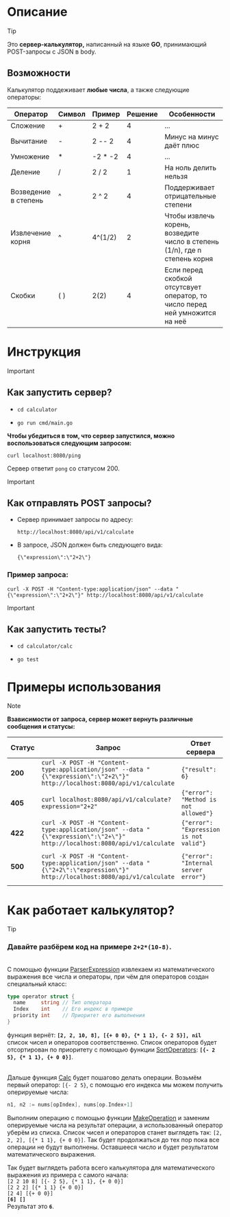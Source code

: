 # **Описание**

>[!TIP]
>Это **сервер-калькулятор,** написанный на языке **GO**, принимающий POST-запросы с JSON в body.
>
>## **Возможности**
>Калькулятор поддеживает **любые числа**, а также следующие операторы:
>
> | Оператор | Символ | Пример | Решение | Особенности |
> | -------- | ------ | ------ | ------- | ----------- |
> | Сложение | + | 2 + 2 | 4 | ... |
> | Вычитание | - | 2 -- 2 | 4 | Минус на минус даёт плюс |
> | Умножение | * | -2 * -2 | 4 | ... |
> | Деление | / | 2 / 2 | 1 | На ноль делить нельзя |
> | Возведение в степень | ^ | 2 ^ 2 | 4 | Поддерживает отрицательные степени |
> | Извлечение корня | ^ | 4^(1/2) | 2 | Чтобы извлечь корень, возведите число в степень (1/n), где n степень корня |
> | Cкобки | ( ) | 2(2) | 4 | Если перед скобкой отсутсвует оператор, то число перед ней умножится на неё |

# **Инструкция**
>[!IMPORTANT]
>## **Как запустить сервер?**
> + ```shell
>   cd calculator
>   ```
> + ```shell
>   go run cmd/main.go
>   ```
> **Чтобы убедиться в том, что сервер запустился, можно воспользоваться следующим запросом:**
>   ```shell
>   curl localhost:8080/ping
>   ```
> Сервер ответит `pong` со статусом 200.

> [!IMPORTANT]
>## **Как отправлять POST запросы?**
>+ Сервер принимает запросы по адресу:
>   ```shell
>   http://localhost:8080/api/v1/calculate
>   ```
>+ В запросе, JSON должен быть следующего вида:
>   ```shell
>   {\"expression\":\"2+2\"}
>   ```
>   
>### Пример запроса:
>```shell
>curl -X POST -H "Content-type:application/json" --data "{\"expression\":\"2+2\"}" http://localhost:8080/api/v1/calculate
>```

> [!IMPORTANT]
>## **Как запустить тесты?**
> + ```shell
>   cd calculator/calc
>   ```
> + ```shell
>   go test
>   ```

# **Примеры использования**
>[!NOTE]
>**Взависимости от запроса, сервер может вернуть различные сообщения и статусы:**
>
> | Статус | Запрос | Ответ сервера | Причина |
> | ---- | --------- | ------ | ------ |
> | **200** | `curl -X POST -H "Content-type:application/json" --data "{\"expression\":\"2+2\"}" http://localhost:8080/api/v1/calculate` | `{"result": 6}` | Корректный запрос |
> | **405** | `curl localhost:8080/api/v1/calculate?expression="2+2"` | `{"error": "Method is not allowed"}` | Неккоректный тип запроса
> | **422** | `curl -X POST -H "Content-type:application/json" --data "{\"expression\":\"2+\"}" http://localhost:8080/api/v1/calculate` | `{"error": "Expression is not valid"}` | Неккоректное математическое выражение
> | **500** | `curl -X POST -H "Content-type:application/json" --data "{\"2+2\":\"expression\"}" http://localhost:8080/api/v1/calculate` | `{"error": "Internal server error"}` | Неккоректный JSON или неизвестная ошибка

# **Как работает калькулятор?**
>[!TIP]
>### Давайте разбёрем код на примере **`2+2*(10-8)`**.
>
>\
>С помощью функции [ParserExpression](calculator/internal/pkg/parser/parser.go) извлекаем из математического выражения все числа и операторы, при чём для операторов создан специальный класс:
>```go
>type operator struct {
>	name     string // Тип оператора
>	Index    int    // Его индекс в примере
>	priority int    // Приоритет его выполнения
>}
>```
> функция вернёт: **`[2, 2, 10, 8], [{+ 0 0}, {* 1 1}, {- 2 5}], nil`** список чисел и операторов соответственно. Список операторов будет отсортирован по приоритету с помощью функции [SortOperators](calculator/internal/pkg/operator.go): **`[{- 2 5}, {* 1 1}, {+ 0 0}]`**.
>
>\
> Дальше функция [Calc](calculator/calc/calc.go) будет пошагово делать операции. Возьмём первый оператор: `[{- 2 5}`, с помощью его индекса мы можем получить оперируемые числа:
>```go
>n1, n2 := nums[opIndex], nums[op.Index+1]
>```
>Выполним операцию с помощью функции [MakeOperation](calculator/internal/pkg/operator.go) и заменим оперируемые числа на результат операции, а использованный оператор уберём из списка. Список чисел и операторов станет выглядеть так: `[2, 2, 2], [{* 1 1}, {+ 0 0}]`. Так будет продолжаться до тех пор пока все операции не будут выполнены. Оставшееся число и будет результатом математического выражения.
>
>Так будет выглядеть работа всего калькулятора для математического выражения из примера с самого начала:\
>`[2 2 10 8] [{- 2 5}, {* 1 1}, {+ 0 0}]`\
>`[2 2 2] [{* 1 1} {+ 0 0}]`\
>`[2 4] [{+ 0 0}]`\
>**`[6] []`**\
>Результат это **`6`**.

